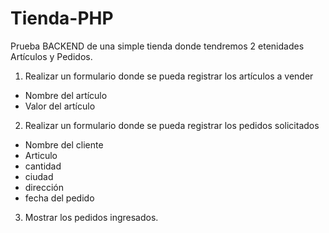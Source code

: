 # Tienda-PHP

Prueba BACKEND de una simple tienda donde tendremos 2 etenidades Artículos y Pedidos.

1. Realizar un formulario donde se pueda registrar los artículos a vender

  * Nombre del artículo
  * Valor del artículo

2. Realizar un formulario donde se pueda registrar los pedidos solicitados

  * Nombre del cliente
  * Articulo
  * cantidad
  * ciudad
  * dirección
  * fecha del pedido

3. Mostrar los pedidos ingresados.
